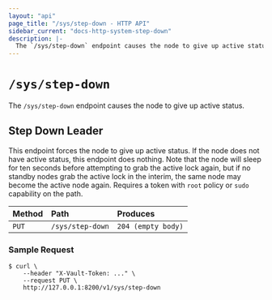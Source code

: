 ```yaml
---
layout: "api"
page_title: "/sys/step-down - HTTP API"
sidebar_current: "docs-http-system-step-down"
description: |-
  The `/sys/step-down` endpoint causes the node to give up active status.
---
```


# `/sys/step-down`

The `/sys/step-down` endpoint causes the node to give up active status.

## Step Down Leader

This endpoint forces the node to give up active status. If the node does not
have active status, this endpoint does nothing. Note that the node will sleep
for ten seconds before attempting to grab the active lock again, but if no
standby nodes grab the active lock in the interim, the same node may become the
active node again. Requires a token with `root` policy or `sudo` capability on
the path.

| Method   | Path                         | Produces               |
| :------- | :--------------------------- | :--------------------- |
| `PUT`    | `/sys/step-down`             | `204 (empty body)`     |

### Sample Request

```
$ curl \
    --header "X-Vault-Token: ..." \
    --request PUT \
    http://127.0.0.1:8200/v1/sys/step-down
```
